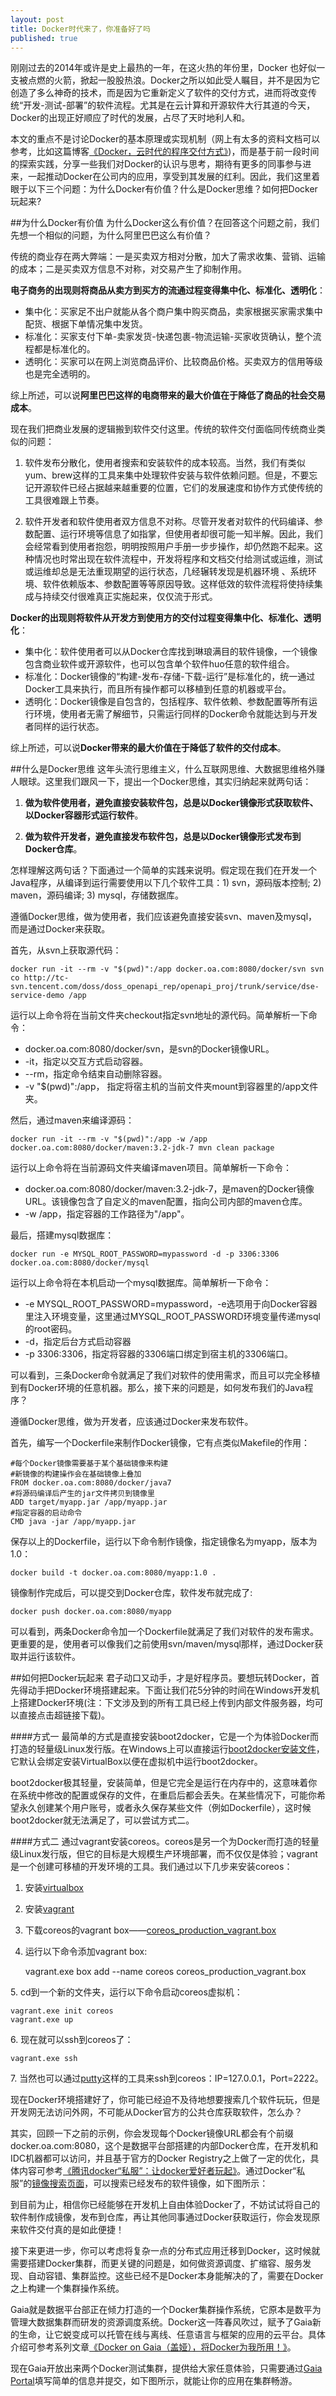 ```yaml
---
layout: post
title: Docker时代来了，你准备好了吗
published: true
---
```


刚刚过去的2014年或许是史上最热的一年，在这火热的年份里，Docker 也好似一支被点燃的火箭，掀起一股股热浪。Docker之所以如此受人瞩目，并不是因为它创造了多么神奇的技术，而是因为它重新定义了软件的交付方式，进而将改变传统“开发-测试-部署”的软件流程。尤其是在云计算和开源软件大行其道的今天，Docker的出现正好顺应了时代的发展，占尽了天时地利人和。

本文的重点不是讨论Docker的基本原理或实现机制（网上有太多的资料文档可以参考，比如这篇博客[《Docker，云时代的程序交付方式》](http://liubin.org/2014/08/11/docker-cloud-app-delivery-style/))，而是基于前一段时间的探索实践，分享一些我们对Docker的认识与思考，期待有更多的同事参与进来，一起推动Docker在公司内的应用，享受到其发展的红利。因此，我们这里着眼于以下三个问题：为什么Docker有价值？什么是Docker思维？如何把Docker玩起来?

##为什么Docker有价值
为什么Docker这么有价值？在回答这个问题之前，我们先想一个相似的问题，为什么阿里巴巴这么有价值？

传统的商业存在两大弊端：一是买卖双方相对分散，加大了需求收集、营销、运输的成本；二是买卖双方信息不对称，对交易产生了抑制作用。

**电子商务的出现则将商品从卖方到买方的流通过程变得集中化、标准化、透明化**：

- 集中化：买家足不出户就能从各个商户集中购买商品，卖家根据买家需求集中配货、根据下单情况集中发货。
- 标准化：买家支付下单-卖家发货-快递包裹-物流运输-买家收货确认，整个流程都是标准化的。
- 透明化：买家可以在网上浏览商品评价、比较商品价格。买卖双方的信用等级也是完全透明的。

综上所述，可以说**阿里巴巴这样的电商带来的最大价值在于降低了商品的社会交易成本**。

现在我们把商业发展的逻辑搬到软件交付这里。传统的软件交付面临同传统商业类似的问题：

1. 软件发布分散化，使用者搜索和安装软件的成本较高。当然，我们有类似yum、brew这样的工具来集中处理软件安装与软件依赖问题。但是，不要忘记开源软件已经占据越来越重要的位置，它们的发展速度和协作方式使传统的工具很难跟上节奏。

2. 软件开发者和软件使用者双方信息不对称。尽管开发者对软件的代码编译、参数配置、运行环境等信息了如指掌，但使用者却很可能一知半解。因此，我们会经常看到使用者抱怨，明明按照用户手册一步步操作，却仍然跑不起来。这种情况也时常出现在软件流程中，开发将程序和文档交付给测试或运维，测试或运维却总是无法重现期望的运行状态，几经辗转发现是机器环境 、系统环境、软件依赖版本、参数配置等等原因导致。这样低效的软件流程将使持续集成与持续交付很难真正实施起来，仅仅流于形式。

**Docker的出现则将软件从开发方到使用方的交付过程变得集中化、标准化、透明化**：

- 集中化：软件使用者可以从Docker仓库找到琳琅满目的软件镜像，一个镜像包含商业软件或开源软件，也可以包含单个软件huo任意的软件组合。
- 标准化：Docker镜像的“构建-发布-存储-下载-运行”是标准化的，统一通过Docker工具来执行，而且所有操作都可以移植到任意的机器或平台。
- 透明化：Docker镜像是自包含的，包括程序、软件依赖、参数配置等所有运行环境，使用者无需了解细节，只需运行同样的Docker命令就能达到与开发者同样的运行状态。

综上所述，可以说**Docker带来的最大价值在于降低了软件的交付成本**。
    
##什么是Docker思维
这年头流行思维主义，什么互联网思维、大数据思维格外赚人眼球。这里我们跟风一下，提出一个Docker思维，其实归纳起来就两句话：

1. **做为软件使用者，避免直接安装软件包，总是以Docker镜像形式获取软件、以Docker容器形式运行软件**。

2. **做为软件开发者，避免直接发布软件包，总是以Docker镜像形式发布到Docker仓库**。

怎样理解这两句话？下面通过一个简单的实践来说明。假定现在我们在开发一个Java程序，从编译到运行需要使用以下几个软件工具：1) svn，源码版本控制; 2) maven，源码编译; 3) mysql，存储数据库。

遵循Docker思维，做为使用者，我们应该避免直接安装svn、maven及mysql，而是通过Docker来获取。

首先，从svn上获取源代码：
    
    docker run -it --rm -v "$(pwd)":/app docker.oa.com:8080/docker/svn svn co http://tc-svn.tencent.com/doss/doss_openapi_rep/openapi_proj/trunk/service/dse-service-demo /app
    
运行以上命令将在当前文件夹checkout指定svn地址的源代码。简单解析一下命令：
 
- docker.oa.com:8080/docker/svn，是svn的Docker镜像URL。
- -it，指定以交互方式启动容器。
- --rm，指定命令结束自动删除容器。
- -v "$(pwd)":/app， 指定将宿主机的当前文件夹mount到容器里的/app文件夹。

然后，通过maven来编译源码：

    docker run -it --rm -v "$(pwd)":/app -w /app docker.oa.com:8080/docker/maven:3.2-jdk-7 mvn clean package

运行以上命令将在当前源码文件夹编译maven项目。简单解析一下命令：

- docker.oa.com:8080/docker/maven:3.2-jdk-7，是maven的Docker镜像URL。该镜像包含了自定义的maven配置，指向公司内部的maven仓库。
- -w /app，指定容器的工作路径为"/app"。

最后，搭建mysql数据库：

    docker run -e MYSQL_ROOT_PASSWORD=mypassword -d -p 3306:3306 docker.oa.com:8080/docker/mysql
    
运行以上命令将在本机启动一个mysql数据库。简单解析一下命令：

- -e MYSQL_ROOT_PASSWORD=mypassword，-e选项用于向Docker容器里注入环境变量，这里通过MYSQL_ROOT_PASSWORD环境变量传递mysql的root密码。
- -d，指定后台方式启动容器
- -p 3306:3306，指定将容器的3306端口绑定到宿主机的3306端口。
    
可以看到，三条Docker命令就满足了我们对软件的使用需求，而且可以完全移植到有Docker环境的任意机器。那么，接下来的问题是，如何发布我们的Java程序？

遵循Docker思维，做为开发者，应该通过Docker来发布软件。

首先，编写一个Dockerfile来制作Docker镜像，它有点类似Makefile的作用：

    #每个Docker镜像需要基于某个基础镜像来构建
    #新镜像的构建操作会在基础镜像上叠加
    FROM docker.oa.com:8080/docker/java7
    #将源码编译后产生的jar文件拷贝到镜像里
    ADD target/myapp.jar /app/myapp.jar
    #指定容器的启动命令
    CMD java -jar /app/myapp.jar
    
保存以上的Dockerfile，运行以下命令制作镜像，指定镜像名为myapp，版本为1.0：

    docker build -t docker.oa.com:8080/myapp:1.0 .

镜像制作完成后，可以提交到Docker仓库，软件发布就完成了:

    docker push docker.oa.com:8080/myapp

可以看到，两条Docker命令加一个Dockerfile就满足了我们对软件的发布需求。更重要的是，使用者可以像我们之前使用svn/maven/mysql那样，通过Docker获取并运行该软件。

##如何把Docker玩起来
君子动口又动手，才是好程序员。要想玩转Docker，首先得动手把Docker环境搭建起来。下面让我们花5分钟的时间在Windows开发机上搭建Docker环境(注：下文涉及到的所有工具已经上传到内部文件服务器，均可以直接点击超链接下载)。

####方式一
最简单的方式是直接安装boot2docker，它是一个为体验Docker而打造的轻量级Linux发行版。在Windows上可以直接运行[boot2docker安装文件](http://maven.data.oa.com/nexus/content/groups/public/com/tencent/docker/boot2docker/0.1/docker-install.exe)，它默认会绑定安装VirtualBox以便在虚拟机中运行boot2docker。

boot2docker极其轻量，安装简单，但是它完全是运行在内存中的，这意味着你在系统中修改的配置或保存的文件，在重启后都会丢失。在某些情况下，可能你希望永久创建某个用户账号，或者永久保存某些文件（例如Dockerfile），这时候boot2docker就无法满足了，可以尝试方式二。

####方式二
通过vagrant安装coreos。coreos是另一个为Docker而打造的轻量级Linux发行版，但它的目标是大规模生产环境部署，而不仅仅是体验；vagrant是一个创建可移植的开发环境的工具。我们通过以下几步来安装coreos：
1. 安装[virtualbox](http://maven.data.oa.com/nexus/content/groups/public/com/tencent/docker/VirtualBox/4.3.20-96997-Win/VirtualBox-4.3.20-96997-Win.exe)
2. 安装[vagrant](http://maven.data.oa.com/nexus/content/groups/public/com/tencent/docker/vagrant/1.6.5/vagrant_1.6.5.msi)
3. 下载coreos的vagrant box——[coreos_production_vagrant.box](http://maven.data.oa.com/nexus/content/groups/public/com/tencent/docker/coreos-vagrant/1.0.0/coreos_production_vagrant.box)
4. 运行以下命令添加vagrant box:

    vagrant.exe box add --name coreos coreos_production_vagrant.box

5\. cd到一个新的文件夹，运行以下命令启动coreos虚拟机：

    vagrant.exe init coreos
    vagrant.exe up
    
6\. 现在就可以ssh到coreos了：
    
    vagrant.exe ssh

7\. 当然也可以通过[putty](http://maven.data.oa.com/nexus/content/groups/public/com/tencent/docker/putty/0.63/putty_V0.63.0.0.43510830.exe)这样的工具来ssh到coreos：IP=127.0.0.1，Port=2222。

现在Docker环境搭建好了，你可能已经迫不及待地想要搜索几个软件玩玩，但是开发网无法访问外网，不可能从Docker官方的公共仓库获取软件，怎么办？

其实，回顾一下之前的示例，你会发现每个Docker镜像URL都会有个前缀docker.oa.com:8080，这个是数据平台部搭建的内部Docker仓库，在开发机和IDC机器都可以访问，并且基于官方的Docker Registry之上做了一定的优化，具体内容可参考[《腾讯docker“私服”：让docker爱好者玩起》](http://km.oa.com/group/docker/articles/show/205373)。通过Docker“私服”的[镜像搜索页面](http://gri.oa.com/gaia/image/imglist)，可以搜索已经发布的软件镜像，如下图所示：


到目前为止，相信你已经能够在开发机上自由体验Docker了，不妨试试将自己的软件制作成镜像，发布到仓库，再让其他同事通过Docker获取运行，你会发现原来软件交付真的是如此便捷！

接下来更进一步，你可以考虑将复杂一点的分布式应用迁移到Docker，这时候就需要搭建Docker集群，而更关键的问题是，如何做资源调度、扩缩容、服务发现、自动容错、集群监控。这些已经不是Docker本身能解决的了，需要在Docker之上构建一个集群操作系统。

Gaia就是数据平台部正在倾力打造的一个Docker集群操作系统，它原本是数平为管理大数据集群而研发的资源调度系统。Docker这一阵春风吹过，赋予了Gaia新的生命，让它蜕变成可以托管在线与离线、任意语言与框架的应用的云平台。具体介绍可参考系列文章[《Docker on Gaia（盖娅），将Docker为我所用！》](http://km.oa.com/group/docker/articles/show/207094)。

现在Gaia开放出来两个Docker测试集群，提供给大家任意体验，只需要通过[Gaia Portal](http://gri.oa.com/gaia/app/create)填写简单的信息并提交，如下图所示，就能让你的应用在集群畅游。

